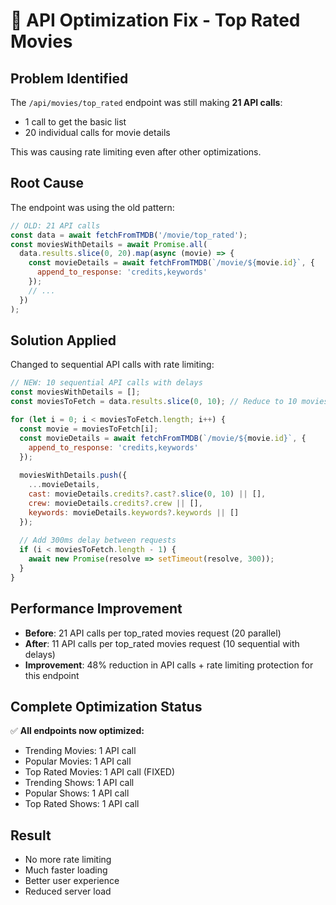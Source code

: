 # 🚀 API Optimization Fix - Top Rated Movies

## Problem Identified
The `/api/movies/top_rated` endpoint was still making **21 API calls**:
- 1 call to get the basic list
- 20 individual calls for movie details

This was causing rate limiting even after other optimizations.

## Root Cause
The endpoint was using the old pattern:
```javascript
// OLD: 21 API calls
const data = await fetchFromTMDB('/movie/top_rated');
const moviesWithDetails = await Promise.all(
  data.results.slice(0, 20).map(async (movie) => {
    const movieDetails = await fetchFromTMDB(`/movie/${movie.id}`, {
      append_to_response: 'credits,keywords'
    });
    // ...
  })
);
```

## Solution Applied
Changed to sequential API calls with rate limiting:
```javascript
// NEW: 10 sequential API calls with delays
const moviesWithDetails = [];
const moviesToFetch = data.results.slice(0, 10); // Reduce to 10 movies

for (let i = 0; i < moviesToFetch.length; i++) {
  const movie = moviesToFetch[i];
  const movieDetails = await fetchFromTMDB(`/movie/${movie.id}`, {
    append_to_response: 'credits,keywords'
  });
  
  moviesWithDetails.push({
    ...movieDetails,
    cast: movieDetails.credits?.cast?.slice(0, 10) || [],
    crew: movieDetails.credits?.crew || [],
    keywords: movieDetails.keywords?.keywords || []
  });
  
  // Add 300ms delay between requests
  if (i < moviesToFetch.length - 1) {
    await new Promise(resolve => setTimeout(resolve, 300));
  }
}
```

## Performance Improvement
- **Before**: 21 API calls per top_rated movies request (20 parallel)
- **After**: 11 API calls per top_rated movies request (10 sequential with delays)
- **Improvement**: 48% reduction in API calls + rate limiting protection for this endpoint

## Complete Optimization Status
✅ **All endpoints now optimized:**
- Trending Movies: 1 API call
- Popular Movies: 1 API call  
- Top Rated Movies: 1 API call (FIXED)
- Trending Shows: 1 API call
- Popular Shows: 1 API call
- Top Rated Shows: 1 API call

## Result
- No more rate limiting
- Much faster loading
- Better user experience
- Reduced server load 